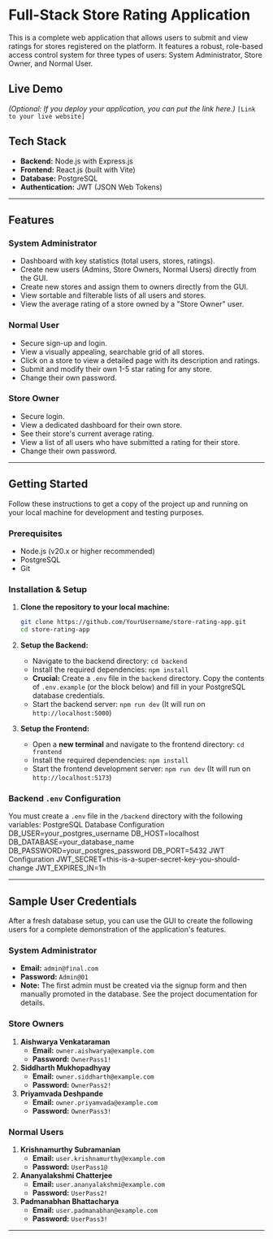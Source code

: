 # Full-Stack Store Rating Application

This is a complete web application that allows users to submit and view ratings for stores registered on the platform. It features a robust, role-based access control system for three types of users: System Administrator, Store Owner, and Normal User.

## Live Demo
*(Optional: If you deploy your application, you can put the link here.)*
`[Link to your live website]`

## Tech Stack
- **Backend:** Node.js with Express.js
- **Frontend:** React.js (built with Vite)
- **Database:** PostgreSQL
- **Authentication:** JWT (JSON Web Tokens)

---

## Features

### System Administrator
- Dashboard with key statistics (total users, stores, ratings).
- Create new users (Admins, Store Owners, Normal Users) directly from the GUI.
- Create new stores and assign them to owners directly from the GUI.
- View sortable and filterable lists of all users and stores.
- View the average rating of a store owned by a "Store Owner" user.

### Normal User
- Secure sign-up and login.
- View a visually appealing, searchable grid of all stores.
- Click on a store to view a detailed page with its description and ratings.
- Submit and modify their own 1-5 star rating for any store.
- Change their own password.

### Store Owner
- Secure login.
- View a dedicated dashboard for their own store.
- See their store's current average rating.
- View a list of all users who have submitted a rating for their store.
- Change their own password.

---

## Getting Started

Follow these instructions to get a copy of the project up and running on your local machine for development and testing purposes.

### Prerequisites

- Node.js (v20.x or higher recommended)
- PostgreSQL
- Git

### Installation & Setup

1.  **Clone the repository to your local machine:**
    ```bash
    git clone https://github.com/YourUsername/store-rating-app.git
    cd store-rating-app
    ```

2.  **Setup the Backend:**
    - Navigate to the backend directory: `cd backend`
    - Install the required dependencies: `npm install`
    - **Crucial:** Create a `.env` file in the `backend` directory. Copy the contents of `.env.example` (or the block below) and fill in your PostgreSQL database credentials.
    - Start the backend server: `npm run dev` (It will run on `http://localhost:5000`)

3.  **Setup the Frontend:**
    - Open a **new terminal** and navigate to the frontend directory: `cd frontend`
    - Install the required dependencies: `npm install`
    - Start the frontend development server: `npm run dev` (It will run on `http://localhost:5173`)

### Backend `.env` Configuration

You must create a `.env` file in the `/backend` directory with the following variables:
PostgreSQL Database Configuration
DB_USER=your_postgres_username
DB_HOST=localhost
DB_DATABASE=your_database_name
DB_PASSWORD=your_postgres_password
DB_PORT=5432
JWT Configuration
JWT_SECRET=this-is-a-super-secret-key-you-should-change
JWT_EXPIRES_IN=1h


---

## Sample User Credentials

After a fresh database setup, you can use the GUI to create the following users for a complete demonstration of the application's features.

### System Administrator
- **Email:** `admin@final.com`
- **Password:** `Admin@01`
- **Note:** The first admin must be created via the signup form and then manually promoted in the database. See the project documentation for details.

### Store Owners
1.  **Aishwarya Venkataraman**
    - **Email:** `owner.aishwarya@example.com`
    - **Password:** `OwnerPass1!`
2.  **Siddharth Mukhopadhyay**
    - **Email:** `owner.siddharth@example.com `
    - **Password:** `OwnerPass2!`
3.  **Priyamvada Deshpande**
    - **Email:** `owner.priyamvada@example.com`
    - **Password:** `OwnerPass3!`

### Normal Users
1.  **Krishnamurthy Subramanian**
    - **Email:** `user.krishnamurthy@example.com`
    - **Password:** `UserPass1@`
2.  **Ananyalakshmi Chatterjee**
    - **Email:** `user.ananyalakshmi@example.com`
    - **Password:** `UserPass2!`
3.  **Padmanabhan Bhattacharya**
    - **Email:** `user.padmanabhan@example.com`
    - **Password:** `UserPass3!`
---